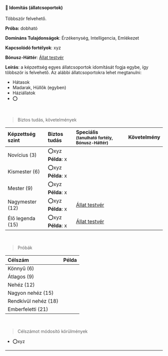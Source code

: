 #### 🔵 Idomítás (állatcsoportok)

Többször felvehető.

**Próba:** dobható

**Domináns Tulajdonságok**: Érzékenység, Intelligencia, Emlékezet

**Kapcsolódó fortélyok**: xyz

**Bónusz-Háttér**: [Állat testvér](../042_bonusz_hatterek.md#-%C3%A1llat-testv%C3%A9r)

**Leírás**: a képzettség egyes állatcsoportok idomítását fogja egybe, így többször is felvehető. Az alábbi állatcsoportokra lehet megtanulni:
- Hátasok
- Madarak, Hüllők (egyben)
- Háziállatok
- ⭕

<br />

> Biztos tudás, követelmények

| Képzettség szint | Biztos tudás              | Speciális <br /><sub>(tanulható fortély, Bónusz-Háttér)</sub>       | Követelmény |
|:---------------- |:------------------------- |:------------------------------------------------------------------- |:-----------:|
| Novícius (3)     | ⭕xyz <br /> **Példa**: x |                                                                     |             |
| Kismester (6)    | ⭕xyz <br /> **Példa**: x |                                                                     |             |
| Mester (9)       | ⭕xyz <br /> **Példa**: x |                                                                     |             |
| Nagymester (12)  | ⭕xyz <br /> **Példa**: x | [Állat testvér](../042_bonusz_hatterek.md#-%C3%A1llat-testv%C3%A9r) |             |
| Élő legenda (15) | ⭕xyz <br /> **Példa**: x | [Állat testvér](../042_bonusz_hatterek.md#-%C3%A1llat-testv%C3%A9r) |             |

<br />

> Próbák

| Célszám | Példa  |
| :----------- | :----------- |
| Könnyű       (6)  | |
| Átlagos      (9)  | |
| Nehéz        (12) | |
| Nagyon nehéz (15) | |
| Rendkívül nehéz (18) | |
| Emberfeletti (21) | |

<br />

> Célszámot módosító körülmények

- ⭕xyz

---
